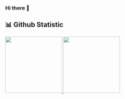 ### Hi there 👋

<!--
**Farrel-Saputro/Farrel-Saputro** is a ✨ _special_ ✨ repository because its `README.md` (this file) appears on your GitHub profile.

Here are some ideas to get you started:

- 🔭 I’m currently working on ...
- 🌱 I’m currently learning ...
- 👯 I’m looking to collaborate on ...
- 🤔 I’m looking for help with ...
- 💬 Ask me about ...
- 📫 How to reach me: ...
- 😄 Pronouns: ...
- ⚡ Fun fact: ...
-->

## 📊 Github Statistic
<p align="left">
<a href="https://github.com/farrel-saputro">
  <img height="180em" src="https://github-readme-stats.vercel.app/api?username=Farrel-Saputro&show_icons=true&theme=algolia&include_all_commits=true&count_private=true"/>
  <img height="180em" src="https://github-readme-stats-eight-theta.vercel.app/api/top-langs/?username=farrel-saputro&layout=compact&langs_count=8&theme=algolia&card_width=280px"/>
</a>
</p>
